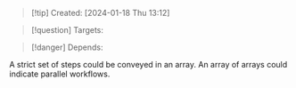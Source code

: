 
>[!tip] Created: [2024-01-18 Thu 13:12]

>[!question] Targets: 

>[!danger] Depends: 

A strict set of steps could be conveyed in an array.
An array of arrays could indicate parallel workflows.